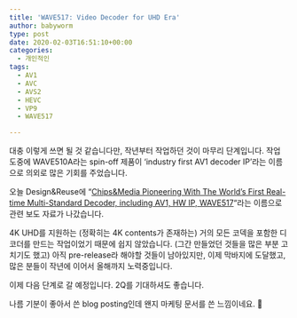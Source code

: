 ```yaml
---
title: 'WAVE517: Video Decoder for UHD Era'
author: babyworm
type: post
date: 2020-02-03T16:51:10+00:00
categories:
  - 개인적인
tags:
  - AV1
  - AVC
  - AVS2
  - HEVC
  - VP9
  - WAVE517

---
```

대충 이렇게 쓰면 될 것 같습니다만, 작년부터 작업하던 것이 마무리 단계입니다. 작업 도중에 WAVE510A라는 spin-off 제품이 ‘industry first AV1 decoder IP’라는 이름으로 의외로 많은 기회를 주었습니다. 

오늘 Design&Reuse에 “[Chips&Media Pioneering With The World’s First Real-time Multi-Standard Decoder, including AV1, HW IP, WAVE517][1]“라는 이름으로 관련 보도 자료가 나갔습니다. 

4K UHD를 지원하는 (정확히는 4K contents가 존재하는) 거의 모든 코덱을 포함한 디코더를 만드는 작업이었기 때문에 쉽지 않았습니다. (그간 만들었던 것들을 많은 부분 고치기도 했고) 아직 pre-release라 해야할 것들이 남아있지만, 이제 막바지에 도달했고, 많은 분들이 작년에 이어서 올해까지 노력중입니다. 

이제 다음 단계로 갈 예정입니다. 2Q를 기대하셔도 좋습니다. 

나름 기분이 좋아서 쓴 blog posting인데 왠지 마케팅 문서를 쓴 느낌이네요. 🙂

 [1]: https://www.design-reuse.com/news/47463/chips-media-real-time-multi-standard-video-decoder.html
